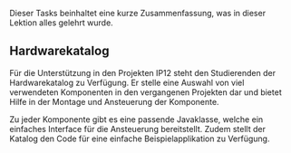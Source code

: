 Dieser Tasks beinhaltet eine kurze Zusammenfassung, was in dieser Lektion alles gelehrt wurde.

## Hardwarekatalog
Für die Unterstützung in den Projekten IP12 steht den Studierenden der Hardwarekatalog zu Verfügung. Er stelle eine
Auswahl von viel verwendeten Komponenten in den vergangenen Projekten dar und bietet Hilfe in der Montage und Ansteuerung
der Komponente.

Zu jeder Komponente gibt es eine passende Javaklasse, welche ein einfaches Interface für die Ansteuerung bereitstellt.
Zudem stellt der Katalog den Code für eine einfache Beispielapplikation zu Verfügung.
